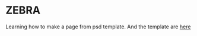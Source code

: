 ZEBRA
=============
Learning how to make a page from psd template. And the template are [here](http://www.cssauthor.com/zebra-ecommerce-website-template-psd-for-free-download/)